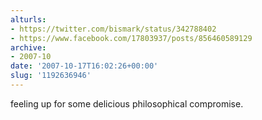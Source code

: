 ```yaml
---
alturls:
- https://twitter.com/bismark/status/342788402
- https://www.facebook.com/17803937/posts/856460589129
archive:
- 2007-10
date: '2007-10-17T16:02:26+00:00'
slug: '1192636946'
---
```


feeling up for some delicious philosophical compromise.

